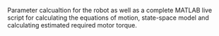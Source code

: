 Parameter calcualtion for the robot as well as a complete MATLAB live script for calculating the equations of motion, state-space model and calculating estimated required motor torque.
